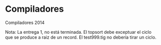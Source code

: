 Compiladores
============

Compiladores 2014

Nota: La entrega 1, no está terminada. El topsort debe exceptuar el ciclo que
se produce a raiz de un record. El test999.tig no debería tirar un ciclo.

